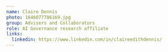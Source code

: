 ```yaml
---
name: Claire Dennis
photo: 1646077786169.jpg
group: Advisers and Collaborators
role: AI Governance research affiliate
links:
  linkedin: https://www.linkedin.com/in/claireedithdennis/
---
```

